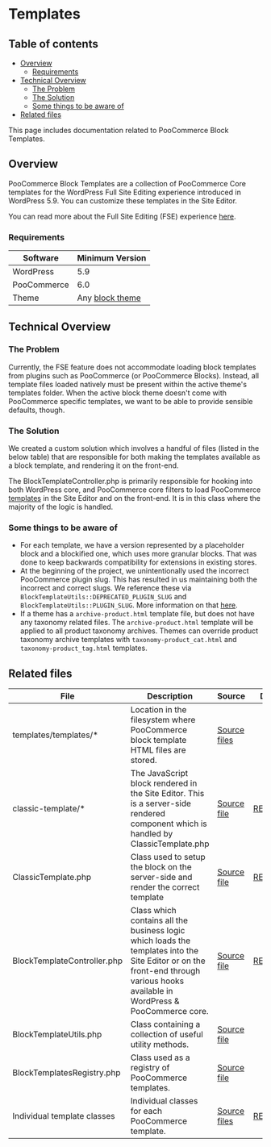 # Templates <!-- omit in toc -->

## Table of contents <!-- omit in toc -->

-   [Overview](#overview)
    -   [Requirements](#requirements)
-   [Technical Overview](#technical-overview)
    -   [The Problem](#the-problem)
    -   [The Solution](#the-solution)
    -   [Some things to be aware of](#some-things-to-be-aware-of)
-   [Related files](#related-files)

This page includes documentation related to PooCommerce Block Templates.

## Overview

PooCommerce Block Templates are a collection of PooCommerce Core templates for the WordPress Full Site Editing experience introduced in WordPress 5.9. You can customize these templates in the Site Editor.

You can read more about the Full Site Editing (FSE) experience [here](https://developer.wordpress.org/block-editor/getting-started/full-site-editing/).

### Requirements

| Software    | Minimum Version                                                                                                                  |
|-------------|----------------------------------------------------------------------------------------------------------------------------------|
| WordPress   | 5.9                                                                                                                              |
| PooCommerce | 6.0                                                                                                                              |
| Theme       | Any [block theme](https://developer.wordpress.org/block-editor/how-to-guides/themes/block-theme-overview/#what-is-a-block-theme) |

## Technical Overview

### The Problem

Currently, the FSE feature does not accommodate loading block templates from plugins such as PooCommerce (or PooCommerce Blocks). Instead, all template files loaded natively must be present within the active theme's templates folder. When the active block theme doesn't come with PooCommerce specific templates, we want to be able to provide sensible defaults, though.

### The Solution

We created a custom solution which involves a handful of files (listed in the below table) that are responsible for both making the templates available as a block template, and rendering it on the front-end.

The BlockTemplateController.php is primarily responsible for hooking into both WordPress core, and PooCommerce core filters to load PooCommerce [templates](https://github.com/poocommerce/poocommerce-gutenberg-products-block/tree/trunk/templates/templates) in the Site Editor and on the front-end. It is in this class where the majority of the logic is handled.

### Some things to be aware of

-   For each template, we have a version represented by a placeholder block and a blockified one, which uses more granular blocks. That was done to keep backwards compatibility for extensions in existing stores.
-   At the beginning of the project, we unintentionally used the incorrect PooCommerce plugin slug. This has resulted in us maintaining both the incorrect and correct slugs. We reference these via `BlockTemplateUtils::DEPRECATED_PLUGIN_SLUG` and `BlockTemplateUtils::PLUGIN_SLUG`. More information on that [here](https://github.com/poocommerce/poocommerce-gutenberg-products-block/issues/5423).
-   If a theme has a `archive-product.html` template file, but does not have any taxonomy related files. The `archive-product.html` template will be applied to all product taxonomy archives. Themes can override product taxonomy archive templates with `taxonomy-product_cat.html` and `taxonomy-product_tag.html` templates.

## Related files

| File                        | Description                                                                                                                                                                     | Source                                                                                                                             | Docs                                                           |
|-----------------------------|---------------------------------------------------------------------------------------------------------------------------------------------------------------------------------|------------------------------------------------------------------------------------------------------------------------------------|----------------------------------------------------------------|
| templates/templates/\*      | Location in the filesystem where PooCommerce block template HTML files are stored.                                                                                              | [Source files](https://github.com/poocommerce/poocommerce/tree/trunk/plugins/poocommerce/templates/templates)                      |                                                                |
| classic-template/\*         | The JavaScript block rendered in the Site Editor. This is a server-side rendered component which is handled by ClassicTemplate.php                                              | [Source file](https://github.com/poocommerce/poocommerce/tree/trunk/plugins/poocommerce-blocks/assets/js/blocks/classic-template)  | [README](../../../assets/js/blocks/classic-template/README.md) |
| ClassicTemplate.php         | Class used to setup the block on the server-side and render the correct template                                                                                                | [Source file](https://github.com/poocommerce/poocommerce/blob/trunk/plugins/poocommerce/src/Blocks/BlockTypes/ClassicTemplate.php) | [README](../../../assets/js/blocks/classic-template/README.md)    |
| BlockTemplateController.php | Class which contains all the business logic which loads the templates into the Site Editor or on the front-end through various hooks available in WordPress & PooCommerce core. | [Source file](https://github.com/poocommerce/poocommerce/blob/trunk/plugins/poocommerce/src/Blocks/BlockTemplatesController.php)   | [README](./block-template-controller.md)                       |
| BlockTemplateUtils.php      | Class containing a collection of useful utility methods.                                                                                                                        | [Source file](https://github.com/poocommerce/poocommerce/blob/trunk/plugins/poocommerce/src/Blocks/Utils/BlockTemplateUtils.php)   |                                                                |
| BlockTemplatesRegistry.php  | Class used as a registry of PooCommerce templates.                                                                                                                              | [Source file](https://github.com/poocommerce/poocommerce/blob/trunk/plugins/poocommerce/src/Blocks/BlockTemplatesRegistry.php)     |                                                                |
| Individual template classes | Individual classes for each PooCommerce template.                                                                                                                               | [Source files](https://github.com/poocommerce/poocommerce/tree/trunk/plugins/poocommerce/src/Blocks/Templates)                     | [README](./individual-template-classes.md)                     |
